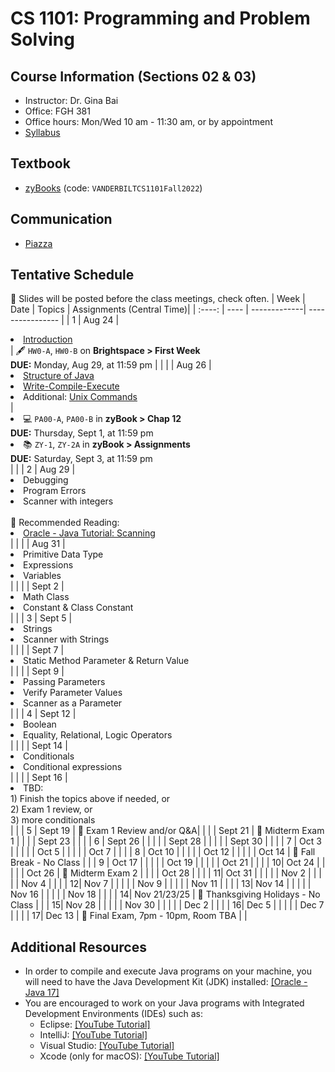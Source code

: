 # CS 1101: Programming and Problem Solving

## Course Information (Sections 02 & 03)
- Instructor: Dr. Gina Bai
- Office: FGH 381
- Office hours: Mon/Wed 10 am - 11:30 am, or by appointment
- [Syllabus](CS1101-F22-syllabus.pdf)

## Textbook
- [zyBooks](https://learn.zybooks.com) (code: `VANDERBILTCS1101Fall2022`)

## Communication
- [Piazza](https://piazza.com/vanderbilt/fall2022/cs1101)

## Tentative Schedule
:pushpin: Slides will be posted before the class meetings, check often.
| Week | Date |    Topics    | Assignments (Central Time)|
| :----: | ---- | -------------| ---------------- |
| 1 | Aug 24  | <li>[Introduction](Slides/Lec1-Intro.pdf)</li> | :fountain_pen: `HW0-A`, `HW0-B` on **Brightspace > First Week** <br> **DUE:** Monday, Aug 29, at 11:59 pm | |
|   | Aug 26  | <li>[Structure of Java](Slides/Lec2-StructureOfJava.pdf)</li><li>[Write-Compile-Execute](Slides/Lec2-WriteCompileExecute.pdf)</li><li>Additional: [Unix Commands](Slides/Lec2-UnixCommand.pdf)</li> | <li>:computer: `PA00-A`, `PA00-B` in **zyBook > Chap 12** <br> **DUE:** Thursday, Sept 1, at 11:59 pm</li><li>:books: `ZY-1`, `ZY-2A` in **zyBook > Assignments** <br> **DUE:** Saturday, Sept 3, at 11:59 pm</li>| |
| 2 | Aug 29  | <li>Debugging</li><li>Program Errors</li><li>Scanner with integers</li> <br>:page_facing_up: Recommended Reading: <li>[Oracle - Java Tutorial: Scanning](https://docs.oracle.com/javase/tutorial/essential/io/scanning.html)</li> | |
|   | Aug 31  | <li>Primitive Data Type</li><li>Expressions</li><li>Variables</li> | |
|   | Sept 2  | <li>Math Class</li><li>Constant & Class Constant</li> | | 
| 3 | Sept 5  | <li>Strings</li><li>Scanner with Strings</li> | | 
|   | Sept 7  | <li>Static Method Parameter & Return Value</li> | | 
|   | Sept 9  | <li>Passing Parameters</li><li>Verify Parameter Values</li><li>Scanner as a Parameter</li> | | 
| 4 | Sept 12 | <li>Boolean</li><li>Equality, Relational, Logic Operators</li> | | 
|   | Sept 14 | <li>Conditionals</li><li>Conditional expressions</li> | | 
|   | Sept 16 | <li>TBD: <br>1) Finish the topics above if needed, or <br>2) Exam 1 review, or <br>3) more conditionals</li> | | 
| 5 | Sept 19 | :speech_balloon: Exam 1 Review and/or Q&A| | 
|   | Sept 21 | :pencil: Midterm Exam 1 | | 
|   | Sept 23 | | | 
| 6 | Sept 26 | | | 
|   | Sept 28 | | | 
|   | Sept 30 | | | 
| 7 | Oct 3   | | | 
|   | Oct 5   | | | 
|   | Oct 7   | | | 
| 8 | Oct 10  | | | 
|   | Oct 12  | | | 
|   | Oct 14  | :maple_leaf: Fall Break - No Class | | 
| 9 | Oct 17  | | | 
|   | Oct 19  | | | 
|   | Oct 21  | | | 
| 10| Oct 24  | | | 
|   | Oct 26  | :pencil: Midterm Exam 2 | | 
|   | Oct 28  | | | 
| 11| Oct 31  | | | 
|   | Nov 2   | | | 
|   | Nov 4   | | | 
| 12| Nov 7   | | | 
|   | Nov 9   | | | 
|   | Nov 11  | | | 
| 13| Nov 14  | | | 
|   | Nov 16  | | | 
|   | Nov 18  | | | 
| 14| Nov 21/23/25 | :turkey: Thanksgiving Holidays - No Class | | 
| 15| Nov 28  | | | 
|   | Nov 30  | | | 
|   | Dec 2   | | | 
| 16| Dec 5   | | | 
|   | Dec 7   | | | 
| 17| Dec 13  | :mechanical_arm: Final Exam, 7pm - 10pm, Room TBA | | 

## Additional Resources
- In order to compile and execute Java programs on your machine, you will need to have the Java Development Kit (JDK) installed: [[Oracle - Java 17]](https://www.oracle.com/java/technologies/downloads/#java17)
- You are encouraged to work on your Java programs with Integrated Development Environments (IDEs) such as:
  - Eclipse: [[YouTube Tutorial]](https://www.youtube.com/watch?v=nwicobFbC2E)
  - IntelliJ: [[YouTube Tutorial]](https://www.youtube.com/watch?v=H_XxH66lm3U)
  - Visual Studio: [[YouTube Tutorial]](https://www.youtube.com/watch?v=hEJp98x_MPQ)
  - Xcode (only for macOS): [[YouTube Tutorial]](https://www.youtube.com/watch?v=WGGrv-BnyxI)